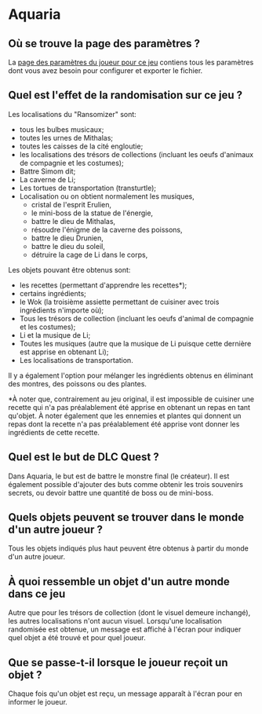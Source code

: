 # Aquaria

## Où se trouve la page des paramètres ?

La [page des paramètres du joueur pour ce jeu](../player-settings) contiens tous
les paramètres dont vous avez besoin pour configurer et exporter le fichier.

## Quel est l'effet de la randomisation sur ce jeu ?

Les localisations du "Ransomizer" sont:

- tous les bulbes musicaux;
- toutes les urnes de Mithalas;
- toutes les caisses de la cité engloutie;
- les localisations des trésors de collections (incluant les oeufs d'animaux de compagnie et les costumes);
- Battre Simom dit;
- La caverne de Li;
- Les tortues de transportation (transturtle);
- Localisation ou on obtient normalement les musiques,
  * cristal de l'esprit Erulien,
  * le mini-boss de la statue de l'énergie,
  * battre le dieu de Mithalas,
  * résoudre l'énigme de la caverne des poissons,
  * battre le dieu Drunien,
  * battre le dieu du soleil,
  * détruire la cage de Li dans le corps,

Les objets pouvant être obtenus sont:
- les recettes (permettant d'apprendre les recettes*);
- certains ingrédients;
- le Wok (la troisième assiette permettant de cuisiner avec trois ingrédients n'importe où);
- Tous les trésors de collection (incluant les oeufs d'animal de compagnie et les costumes);
- Li et la musique de Li;
- Toutes les musiques (autre que la musique de Li puisque cette dernière est apprise en obtenant Li);
- Les localisations de transportation.

Il y a également l'option pour mélanger les ingrédients obtenus en éliminant des montres, des poissons ou des plantes. 

*À noter que, contrairement au jeu original, il est impossible de cuisiner une recette qui n'a pas préalablement
été apprise en obtenant un repas en tant qu'objet. À noter également que les ennemies et plantes qui
donnent un repas dont la recette n'a pas préalablement été apprise vont donner les ingrédients de cette
recette.

## Quel est le but de DLC Quest ?

Dans Aquaria, le but est de battre le monstre final (le créateur). Il est également possible d'ajouter
des buts comme obtenir les trois souvenirs secrets, ou devoir battre une quantité de boss ou de mini-boss.

## Quels objets peuvent se trouver dans le monde d'un autre joueur ?

Tous les objets indiqués plus haut peuvent être obtenus à partir du monde d'un autre joueur.

## À quoi ressemble un objet d'un autre monde dans ce jeu

Autre que pour les trésors de collection (dont le visuel demeure inchangé),
les autres localisations n'ont aucun visuel. Lorsqu'une localisation randomisée est obtenue,
un message est affiché à l'écran pour indiquer quel objet a été trouvé et pour quel joueur.

## Que se passe-t-il lorsque le joueur reçoit un objet ?

Chaque fois qu'un objet est reçu, un message apparaît à l'écran pour en informer le joueur. 
